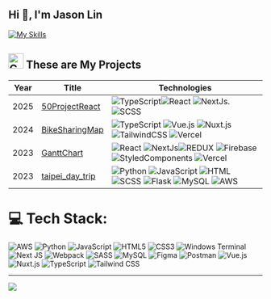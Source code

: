<h2 align="left">Hi 👋, I'm Jason Lin</h2>

[![My Skills](https://skillicons.dev/icons?i=py,js,html,css,flask,aws,mysql,nextjs,redux,sass,vercel,styledcomponents,git&theme=light&perline=20)](https://skillicons.dev)

<h2 align="left"><img src="https://media.giphy.com/media/QssGEmpkyEOhBCb7e1/giphy.gif" alt="Coding GIF" width="30" height="30">
These are My Projects</h2>

|Year|Title|Technologies|
|---|---|---|
|2025|[50ProjectReact](https://github.com/jasonlin1993/50ProjectReact/tree/main)|![TypeScript](https://img.shields.io/badge/TypeScript-black?style=flat-square&logo=typescript)![React](https://img.shields.io/badge/REACT-black?style=flat-square&logo=REACT) ![NextJs](https://img.shields.io/badge/nextjs-black?style=flat-square&logo=nextdotjs). ![SCSS](https://img.shields.io/badge/scss-black?style=flat-square&logo=scss)
|2024|[BikeSharingMap](https://github.com/jasonlin1993/BikeSharingMap)|![TypeScript](https://img.shields.io/badge/TypeScript-black?style=flat-square&logo=typescript) ![Vue.js](https://img.shields.io/badge/Vue.js-black?style=flat-square&logo=vue.js) ![Nuxt.js](https://img.shields.io/badge/Nuxt.js-black?style=flat-square&logo=nuxt.js) ![TailwindCSS](https://img.shields.io/badge/TailwindCSS-black?style=flat-square&logo=tailwind-css) ![Vercel](https://img.shields.io/badge/Vercel-black?style=flat-square&logo=vercel)|
|2023|[GanttChart](https://github.com/jasonlin1993/GanttChart)|![React](https://img.shields.io/badge/REACT-black?style=flat-square&logo=REACT) ![NextJs](https://img.shields.io/badge/nextjs-black?style=flat-square&logo=nextdotjs)![REDUX](https://img.shields.io/badge/REDUX-black?style=flat-square&logo=REDUX) ![Firebase](https://img.shields.io/badge/Firebase-black?style=flat-square&logo=Firebase) ![StyledComponents](https://img.shields.io/badge/Styledcomponents-black?style=flat-square&logo=Styledcomponents) ![Vercel](https://img.shields.io/badge/vercel-black?style=flat-square&logo=vercel)|
|2023|[taipei_day_trip](https://github.com/jasonlin1993/taipei_day_trip)|![Python](https://img.shields.io/badge/python-black?style=flat-square&logo=python) ![JavaScript](https://img.shields.io/badge/JavaScript-black?style=flat-square&logo=JavaScript) ![HTML](https://img.shields.io/badge/HTML-black?style=flat-square&logo=HTML5) ![SCSS](https://img.shields.io/badge/SCSS-black?style=flat-square&logo=SCSS) ![Flask](https://img.shields.io/badge/Flask-black?style=flat-square&logo=Flask) ![MySQL](https://img.shields.io/badge/MySQL-black?style=flat-square&logo=MySQL) ![AWS](https://img.shields.io/badge/amazonaws-black?style=flat-square&logo=amazonaws)|

# 💻 Tech Stack:
![AWS](https://img.shields.io/badge/AWS-%23FF9900.svg?style=for-the-badge&logo=amazon-aws&logoColor=white) 
![Python](https://img.shields.io/badge/python-3670A0?style=for-the-badge&logo=python&logoColor=ffdd54) 
![JavaScript](https://img.shields.io/badge/javascript-%23323330.svg?style=for-the-badge&logo=javascript&logoColor=%23F7DF1E) 
![HTML5](https://img.shields.io/badge/html5-%23E34F26.svg?style=for-the-badge&logo=html5&logoColor=white) 
![CSS3](https://img.shields.io/badge/css3-%231572B6.svg?style=for-the-badge&logo=css3&logoColor=white) 
![Windows Terminal](https://img.shields.io/badge/Windows%20Terminal-%234D4D4D.svg?style=for-the-badge&logo=windows-terminal&logoColor=white) 
![Next JS](https://img.shields.io/badge/Next-black?style=for-the-badge&logo=next.js&logoColor=white) 
![Webpack](https://img.shields.io/badge/webpack-%238DD6F9.svg?style=for-the-badge&logo=webpack&logoColor=black) 
![SASS](https://img.shields.io/badge/SASS-hotpink.svg?style=for-the-badge&logo=SASS&logoColor=white) 
![MySQL](https://img.shields.io/badge/mysql-%2300000f.svg?style=for-the-badge&logo=mysql&logoColor=white) 
![Figma](https://img.shields.io/badge/figma-%23F24E1E.svg?style=for-the-badge&logo=figma&logoColor=white) 
![Postman](https://img.shields.io/badge/Postman-FF6C37?style=for-the-badge&logo=postman&logoColor=white) 
![Vue.js](https://img.shields.io/badge/Vue.js-%234FC08D.svg?style=for-the-badge&logo=vue.js&logoColor=white) 
![Nuxt.js](https://img.shields.io/badge/Nuxt.js-%2300C58E.svg?style=for-the-badge&logo=nuxt.js&logoColor=white) 
![TypeScript](https://img.shields.io/badge/TypeScript-%23007ACC.svg?style=for-the-badge&logo=typescript&logoColor=white) 
![Tailwind CSS](https://img.shields.io/badge/TailwindCSS-%2338B2AC.svg?style=for-the-badge&logo=tailwind-css&logoColor=white)



---

[![](https://visitcount.itsvg.in/api?id=jasonlin1993&icon=0&color=0)](https://visitcount.itsvg.in)

